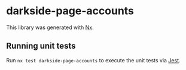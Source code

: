 # darkside-page-accounts

This library was generated with [Nx](https://nx.dev).

## Running unit tests

Run `nx test darkside-page-accounts` to execute the unit tests via [Jest](https://jestjs.io).
